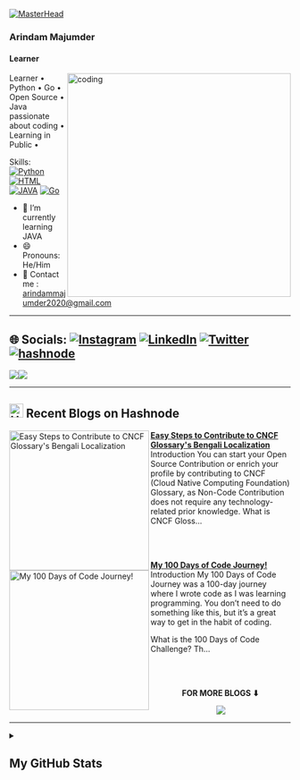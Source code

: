 [![MasterHead](https://github.com/Arindam200/Arindam200/blob/main/github-header-image.png)](https://github.com/Arindam200)
###  Arindam Majumder

#### Learner
<img align="right" alt="coding" width="400" src="https://www.careerguide.com/career/wp-content/uploads/2021/08/Full-Stack-Developer-1.gif">
Learner • Python • Go • Open Source • Java
passionate about coding • Learning in Public •

Skills: [![Python](https://img.shields.io/badge/python-%233776AB.svg?&style=flat-square&logo=python&logoColor=white)]()  [![HTML](https://img.shields.io/badge/html-%23239120.svg?&style=flat-square&logo=html5&logoColor=white)]() [![JAVA](https://img.shields.io/badge/java-%23ED8B00.svg?&style=for-the-badge&logo=java&logoColor=white)]() [![Go](https://img.shields.io/badge/go-%2300ADD8.svg?&style=for-the-badge&logo=go&logoColor=white)]()

- 🌱 I’m currently learning  JAVA
- 😄 Pronouns: He/Him 
- 📧 Contact me : arindammajumder2020@gmail.com

---

## 🌐 Socials: [![Instagram](https://img.shields.io/badge/Instagram-%23E4405F.svg?logo=Instagram&logoColor=white)](https://instagram.com/i_am_arindam_official?igshid=YmMyMTA2M2Y=) [![LinkedIn](https://img.shields.io/badge/LinkedIn-%230077B5.svg?logo=linkedin&logoColor=white)](https://www.linkedin.com/in/arindam-majumder-021bb623b/) [![Twitter](https://img.shields.io/badge/Twitter-%231DA1F2.svg?logo=Twitter&logoColor=white)](https://twitter.com/Arindam_1729) [![hashnode](http://img.shields.io/badge/-Hashnode-2962ff?style=flat&logo=hashnode&logoColor=white)](https://arindam1729.hashnode.dev/)

<a href="https://www.twitter.com/arindam_1729" target="_blank" rel="noreferrer"><img
src="https://img.shields.io/twitter/follow/arindam_1729?logo=twitter&style=for-the-badge&color=0891b2&labelColor=1c1917"
/></a><a href="https://www.github.com/Arindam200" target="_blank" rel="noreferrer"><img
src="https://img.shields.io/github/followers/Arindam200?logo=github&style=for-the-badge&color=0891b2&labelColor=1c1917" /></a>

 

---
## <a href="https://arindam1729.hashnode.dev/"><img src="https://github.com/Arindam200/Arindam200/blob/main/CDyAuTy75.png" title="Hashnode" alt="Hashnode blog" width="25"/></a> Recent Blogs on Hashnode

<!-- HASHNODE_BLOG:START -->
<p align="left">
<a href="https://arindam1729.hashnode.dev//easy-steps-to-contribute-to-cncf-glossarys-bengali-localization" title="Easy Steps to Contribute to CNCF Glossary's Bengali Localization"><img src="https://cdn.hashnode.com/res/hashnode/image/upload/v1668485117274/Zffs5z-7j.jpg" alt="Easy Steps to Contribute to CNCF Glossary's Bengali Localization" width="250px" align="left" /></a>
<a href="https://arindam1729.hashnode.dev//easy-steps-to-contribute-to-cncf-glossarys-bengali-localization" title="Easy Steps to Contribute to CNCF Glossary's Bengali Localization"><strong>Easy Steps to Contribute to CNCF Glossary's Bengali Localization</strong></a>
<br/> Introduction
You can start your Open Source Contribution or enrich your profile by contributing to CNCF (Cloud Native Computing Foundation) Glossary, as Non-Code Contribution does not require any technology-related prior knowledge.
What is CNCF Gloss... </p> <br/> <br/>
<p align="left">
<a href="https://arindam1729.hashnode.dev//my-100-days-of-code-journey" title="My 100 Days of Code Journey!"><img src="https://cdn.hashnode.com/res/hashnode/image/upload/v1667590223174/u_O0RTJJB.png" alt="My 100 Days of Code Journey!" width="250px" align="left" /></a>
<a href="https://arindam1729.hashnode.dev//my-100-days-of-code-journey" title="My 100 Days of Code Journey!"><strong>My 100 Days of Code Journey!</strong></a>
<br/> Introduction
My 100 Days of Code Journey was a 100-day journey where I wrote code as I was learning programming. You don’t need to do something like this, but it’s a great way to get in the habit of coding.

What is the 100 Days of Code Challenge?
Th... </p> <br/> <br/>
<!-- HASHNODE_BLOG:END -->

<div align="center">
<p align="center"><b>FOR MORE BLOGS ⬇</b></p>
<p><a href="https://arindam1729.hashnode.dev/"><img src="https://img.shields.io/badge/Hashnode-2962FF?style=for-the-badge&logo=hashnode&logoColor=white"></a></p>
</div>


---


<details>

<summary><h2>My GitHub Stats</h2></summary>

<div align = "center">

<h2>My GitHub Stats<img src="https://github.githubassets.com/images/spinners/octocat-spinner-64.gif"/></h2>

</div>


<div align="center">
<table>
<tr>
<td width="45%">
<a href="http://www.github.com/Arindam200"><img src="https://github-readme-stats.vercel.app/api?username=Arindam200&show_icons=true&hide=&count_private=true&title_color=0891b2&text_color=ffffff&icon_color=0891b2&bg_color=1c1917&hide_border=true&show_icons=true" alt="Arindam200's GitHub stats" /></a> 

</td>
<td width="45%">
 <a href="http://www.github.com/Arindam200"><img src="https://github-readme-streak-stats.herokuapp.com/?user=Arindam200&stroke=ffffff&background=1c1917&ring=0891b2&fire=0891b2&currStreakNum=ffffff&currStreakLabel=0891b2&sideNums=ffffff&sideLabels=ffffff&dates=ffffff&hide_border=true" /></a>
 
</table>
</div>
</td>
</tr>


---

<a href="http://www.github.com/Arindam200"><img src="https://activity-graph.herokuapp.com/graph?username=Arindam200&bg_color=1c1917&color=ffffff&line=0891b2&point=ffffff&area_color=1c1917&area=true&hide_border=true&custom_title=GitHub%20Commits%20Graph" alt="GitHub Commits Graph" /></a>

---
</details>


